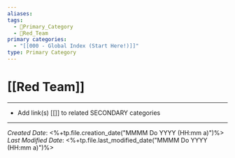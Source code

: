 ```yaml
---
aliases: 
tags:
  - 🥇Primary_Category
  - 🔴Red_Team
primary categories:
  - "[[000 - Global Index (Start Here!)]]"
type: Primary Category
---
```

# [[Red Team]]

***

* Add link(s) [[]] to related SECONDARY categories

***

*Created Date*: <%+tp.file.creation_date("MMMM Do YYYY (HH:mm a)")%>  
*Last Modified Date*: <%+tp.file.last_modified_date("MMMM Do YYYY (HH:mm a)")%>
